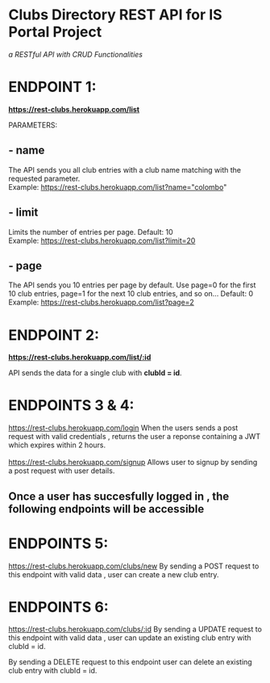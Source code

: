 # Clubs Directory REST API for IS Portal Project

_a RESTful API with CRUD Functionalities_

# ENDPOINT 1:

**https://rest-clubs.herokuapp.com/list**

PARAMETERS:

## - name

The API sends you all club entries with a club name matching with the requested parameter.\
Example: https://rest-clubs.herokuapp.com/list?name="colombo"

## - limit

Limits the number of entries per page.
Default: 10\
Example: https://rest-clubs.herokuapp.com/list?limit=20

## - page

The API sends you 10 entries per page by default. Use page=0 for the first 10 club entries, page=1 for the next 10 club entries, and so on...
Default: 0\
Example: https://rest-clubs.herokuapp.com/list?page=2

# ENDPOINT 2:

**https://rest-clubs.herokuapp.com/list/:id**

API sends the data for a single club with **clubId = id**.

# ENDPOINTS 3 & 4:

https://rest-clubs.herokuapp.com/login
When the users sends a post request with valid credentials , returns the user a reponse containing a JWT which expires within 2 hours.\
\
https://rest-clubs.herokuapp.com/signup
Allows user to signup by sending a post request with user details.

## Once a user has succesfully logged in , the following endpoints will be accessible

# ENDPOINTS 5:

https://rest-clubs.herokuapp.com/clubs/new
By sending a POST request to this endpoint with valid data , user can create a new club entry.

# ENDPOINTS 6:

https://rest-clubs.herokuapp.com/clubs/:id
By sending a UPDATE request to this endpoint with valid data , user can update an existing club entry with clubId = id.

By sending a DELETE request to this endpoint user can delete an existing club entry with clubId = id.
